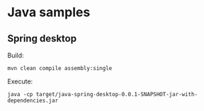 # Java samples

## Spring desktop

Build:

    mvn clean compile assembly:single

Execute:

    java -cp target/java-spring-desktop-0.0.1-SNAPSHOT-jar-with-dependencies.jar